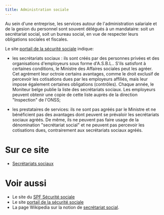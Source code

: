 ```yaml
---
title: Administration sociale
---
```


Au sein d'une entreprise, les services autour de l'administration salariale et
de la gesion du personnel sont souvent délégués à un mandataire: soit un
secrétariat social, soit un bureau social, en vue de respecter leurs
obligations sociales et fiscales.

Le site [portail de la sécurité
sociale](https://www.socialsecurity.be/employer/instructions/dmfa/fr/latest/instructions/employers/mandataries/socialserviceproviders.html)
indique:

- les secrétariats sociaux : ils sont créés par des personnes privées et des
  organisations d'employeurs sous forme d'A.S.B.L.. S'ils satisfont à certaines
  conditions, le Ministre des Affaires sociales peut les agréer. Cet agrément
  leur octroie certains avantages, comme le droit exclusif de percevoir les
  cotisations dues par les employeurs affiliés, mais leur impose également
  certaines obligations (contrôles). Chaque année, le Moniteur belge publie la
  liste des secrétariats sociaux. Les employeurs peuvent obtenir une copie de
  cette liste auprès de la direction "Inspection" de l'ONSS;

- les prestataires de services: ils ne sont pas agréés par le Ministre et ne
  bénéficient pas des avantages dont peuvent se prévaloir les secrétariats
  sociaux agréés. De même, ils ne peuvent pas faire usage de la dénomination
  "secrétariat social" et ne peuvent pas percevoir les cotisations dues,
  contrairement aux secrétariats sociaux agréés.

# Sur ce site

- [Secrétariats sociaux](/pages/fr/documentation/secretariats.md)

# Voir aussi

- Le site du [SPF Sécurité sociale](https://socialsecurity.belgium.be/fr)
- Le site [portail de la sécurité sociale](https://www.socialsecurity.be/)
- La page Wikipedia sur la notion de [secrétariat
  social](https://fr.wikipedia.org/wiki/Secr%C3%A9tariat_social).

<br />
<br />
<br />
